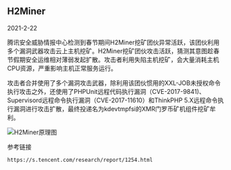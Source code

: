 ## H2Miner

2021-2-22

腾讯安全威胁情报中心检测到春节期间H2Miner挖矿团伙异常活跃，该团伙利用多个漏洞武器攻击云上主机挖矿。H2Miner挖矿团伙攻击活跃，猜测其意图趁春节假期安全运维相对薄弱发起扩散。攻击者利用失陷主机挖矿，会大量消耗主机CPU资源，严重影响主机正常服务运行。

攻击者合并使用了多个漏洞攻击武器，除利用该团伙惯用的XXL-JOB未授权命令执行攻击之外，还使用了PHPUnit远程代码执行漏洞（CVE-2017-9841)、Supervisord远程命令执行漏洞（CVE-2017-11610）和ThinkPHP 5.X远程命令执行漏洞进行攻击扩散，最终投递名为kdevtmpfsi的XMR门罗币矿机组件挖矿牟利。

![H2Miner原理图](https://github.com/G4rb3n/Botnet-Zoo/H2Miner/2102/pictrue/H2Miner.png)

参考链接
```
https://s.tencent.com/research/report/1254.html
```
